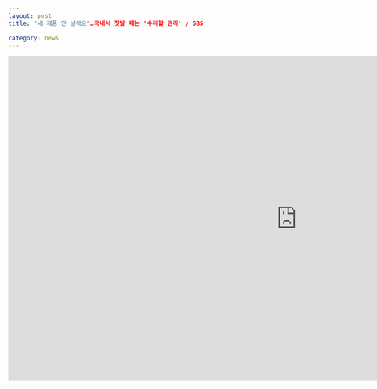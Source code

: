 ```yaml
---
layout: post
title: "새 제품 안 살래요"…국내서 첫발 떼는 '수리할 권리' / SBS

category: news
---
```



<iframe width="1143" height="643" src="https://www.youtube.com/embed/swi2E_T02XU" title=""새 제품 안 살래요"…국내서 첫발 떼는 '수리할 권리' / SBS" frameborder="0" allow="accelerometer; autoplay; clipboard-write; encrypted-media; gyroscope; picture-in-picture; web-share" allowfullscreen></iframe>
